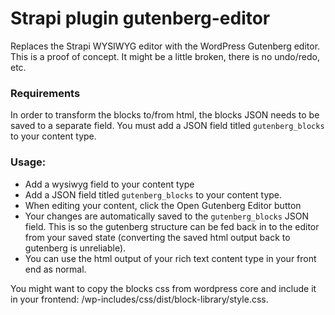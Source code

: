 # Strapi plugin gutenberg-editor

Replaces the Strapi WYSIWYG editor with the WordPress Gutenberg editor.
This is a proof of concept. It might be a little broken, there is no undo/redo, etc.

### Requirements 
In order to transform the blocks to/from html, the blocks JSON needs to be saved to a separate field.
You must add a JSON field titled `gutenberg_blocks` to your content type.

### Usage:
- Add a wysiwyg field to your content type
- Add a JSON field titled `gutenberg_blocks` to your content type.
- When editing your content, click the Open Gutenberg Editor button
- Your changes are automatically saved to the `gutenberg_blocks` JSON field. This is so the gutenberg structure can be fed back in to the editor from your saved state (converting the saved html output back to gutenberg is unreliable).
- You can use the html output of your rich text content type in your front end as normal.

You might want to copy the blocks css from wordpress core and include it in your frontend: /wp-includes/css/dist/block-library/style.css.